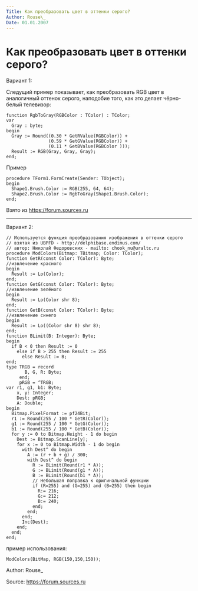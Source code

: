 ```yaml
---
Title: Как преобразовать цвет в оттенки серого?
Author: Rouse\_
Date: 01.01.2007
---
```



Как преобразовать цвет в оттенки серого?
========================================

Вариант 1:

Следущий пример показывает, как преобразовать RGB цвет в аналогичный
оттенок серого, наподобие того, как это делает чёрно-белый телевизор:

    function RgbToGray(RGBColor : TColor) : TColor;
    var
      Gray : byte;
    begin
      Gray := Round((0.30 * GetRValue(RGBColor)) +
                    (0.59 * GetGValue(RGBColor)) +
                    (0.11 * GetBValue(RGBColor )));
      Result := RGB(Gray, Gray, Gray);
    end;

Пример

    procedure TForm1.FormCreate(Sender: TObject);
    begin
      Shape1.Brush.Color := RGB(255, 64, 64);
      Shape2.Brush.Color := RgbToGray(Shape1.Brush.Color);
    end;

Взято из <https://forum.sources.ru>

------------------------------------------------

Вариант 2:

    // Используется функция преобразования изображения в оттенки серого
    // взятая из UBPFD - http://delphibase.endimus.com/
    // автор: Николай Федоровских - mailto: chook_nu@uraltc.ru
    procedure ModColors(Bitmap: TBitmap; Color: TColor);
    function GetR(const Color: TColor): Byte;
    //извлечение красного
    begin
      Result := Lo(Color);
    end;
    function GetG(const Color: TColor): Byte;
    //извлечение зелёного
    begin
      Result := Lo(Color shr 8);
    end;
    function GetB(const Color: TColor): Byte;
    //извлечение синего
    begin
      Result := Lo((Color shr 8) shr 8);
    end;
    function BLimit(B: Integer): Byte;
    begin
      if B < 0 then Result := 0
        else if B > 255 then Result := 255
          else Result := B;
    end;
    type TRGB = record
           B, G, R: Byte;
         end;
         pRGB = ^TRGB;
    var r1, g1, b1: Byte;
        x, y: Integer;
        Dest: pRGB;
        A: Double;
    begin
      Bitmap.PixelFormat := pf24Bit;
      r1 := Round(255 / 100 * GetR(Color));
      g1 := Round(255 / 100 * GetG(Color));
      b1 := Round(255 / 100 * GetB(Color));
      for y := 0 to Bitmap.Height - 1 do begin
        Dest := Bitmap.ScanLine[y];
        for x := 0 to Bitmap.Width - 1 do begin
          with Dest^ do begin
            A := (r + b + g) / 300;
            with Dest^ do begin
              R := BLimit(Round(r1 * A));
              G := BLimit(Round(g1 * A));
              B := BLimit(Round(b1 * A));
              // Небольшая поправка к оригинальной функции
              if (R=255) and (G=255) and (B=255) then begin
                R:= 216;
                G:= 212;
                B:= 240;
              end;
            end;
          end;
          Inc(Dest);
        end;
      end;
    end;

пример использования:

    ModColors(BitMap, RGB(150,150,150));

Author: Rouse\_

Source: <https://forum.sources.ru>
